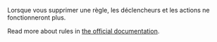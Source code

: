 Lorsque vous supprimer une règle, les déclencheurs et les actions ne fonctionneront plus.

Read more about rules in [the official documentation](https://docs.firefly-iii.org/advanced-concepts/rules).